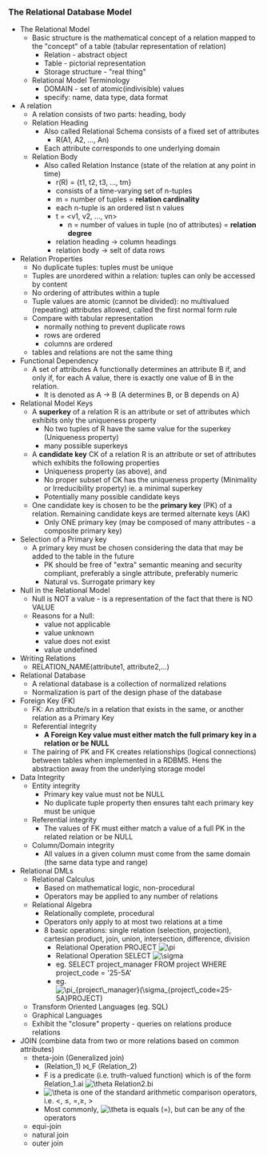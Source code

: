 ### The Relational Database Model
- The Relational Model
  - Basic structure is the mathematical concept of a relation mapped to the "concept" of a table (tabular representation of relation)
    - Relation - abstract object
    - Table - pictorial representation
    - Storage structure - "real thing"
  - Relational Model Terminology
    - DOMAIN - set of atomic(indivisible) values
    - specify: name, data type, data format
- A relation
  - A relation consists of two parts: heading, body
  - Relation Heading
    - Also called Relational Schema consists of a fixed set of attributes
      - R(A1, A2, ..., An)
    - Each attribute corresponds to one underlying domain
  - Relation Body
    - Also called Relation Instance (state of the relation at any point in time)
      - r(R) = {t1, t2, t3, ..., tm}
      - consists of a time-varying set of n-tuples
      - m = number of tuples = **relation cardinality**
      - each n-tuple is an ordered list n values
      - t = <v1, v2, ..., vn>
        - n = number of values in tuple (no of attributes) = **relation degree**
      - relation heading -> column headings
      - relation body -> selt of data rows
- Relation Properties
  - No duplicate tuples: tuples must be unique
  - Tuples are unordered within a relation: tuples can only be accessed by content
  - No ordering of attributes within a tuple
  - Tuple values are atomic (cannot be divided): no multivalued (repeating) attributes allowed, called the first normal form rule
  - Compare with tabular representation
    - normally nothing to prevent duplicate rows
    - rows are ordered
    - columns are ordered
  - tables and relations are not the same thing
- Functional Dependency
  - A set of attributes A functionally determines an attribute B if, and only if, for each A value, there is exactly one value of B in the relation. 
    - It is denoted as A -> B (A determines B, or B depends on A)
- Relational Model Keys
  - A **superkey** of a relation R is an attribute or set of attributes which exhibits only the uniqueness property
    - No two tuples of R have the same value for the superkey (Uniqueness property)
    - many possible superkeys
  - A **candidate key** CK of a relation R is an attribute or set of attributes which exhibits the following properties
    - Uniqueness property (as above), and
    - No proper subset of CK has the uniqueness property (Minimality or Irreducibility property) ie. a minimal superkey
    - Potentially many possible candidate keys
  - One candidate key is chosen to be the **primary key** (PK) of a relation. Remaining candidate keys are termed alternate keys (AK)
    - Only ONE primary key (may be composed of many attributes - a composite primary key)
- Selection of a Primary key
  - A primary key must be chosen considering the data that may be added to the table in the future
    - PK should be free of "extra" semantic meaning and security compliant, preferably a single attribute, preferably numeric
    - Natural vs. Surrogate primary key
- Null in the Relational Model
  - Null is NOT a value - is a representation of the fact that there is NO VALUE
  - Reasons for a Null:
    - value not applicable
    - value unknown
    - value does not exist
    - value undefined
- Writing Relations
  - RELATION_NAME(attribute1, attribute2,...)
- Relational Database
  - A relational database is a collection of normalized relations
  - Normalization is part of the design phase of the database
- Foreign Key (FK)
  - FK: An attribute/s in a relation that exists in the same, or another relation as a Primary Key
  - Referential integrity
    - **A Foreign Key value must either match the full primary key in a relation or be NULL**
  - The pairing of PK and FK creates relationships (logical connections) between tables when implemented in a RDBMS. Hens the abstraction away from the underlying storage model
- Data Integrity
  - Entity integrity
    - Primary key value must not be NULL
    - No duplicate tuple property then ensures taht each primary key must be unique
  - Referential integrity
    - The values of FK must either match a value of a full PK in the related relation or be NULL
  - Column/Domain integrity
    - All values in a given column must come from the same domain (the same data type and range)
- Relational DMLs
  - Relational Calculus
    - Based on mathematical logic, non-procedural
    - Operators may be applied to any number of relations
  - Relational Algebra
    - Relationally complete, procedural
    - Operators only apply to at most two relations at a time
    - 8 basic operations: single relation (selection, projection), cartesian product, join, union, intersection, difference, division
      - Relational Operation PROJECT <img src="https://latex.codecogs.com/svg.image?\pi&space;" title="\pi " />
      - Relational Operation SELECT <img src="https://latex.codecogs.com/svg.image?\sigma" title="\sigma" />
      - eg. SELECT project_manager FROM project WHERE project_code = '25-5A'
      - eg. <img src="https://latex.codecogs.com/svg.image?\pi_{project\_manager}(\sigma_{project\_code=25-5A}PROJECT)" title="\pi_{project\_manager}(\sigma_{project\_code=25-5A}PROJECT)" />
  - Transform Oriented Languages (eg. SQL)
  - Graphical Languages
  - Exhibit the "closure" property - queries on relations produce relations
- JOIN (combine data from two or more relations based on common attributes)
  - theta-join (Generalized join)
    - (Relation_1) ⨝_F (Relation_2)
    - F is a predicate (i.e. truth-valued function) which is of the form Relation_1.ai <img src="https://latex.codecogs.com/svg.image?\theta" title="\theta" /> Relation2.bi
    - <img src="https://latex.codecogs.com/svg.image?\theta" title="\theta" /> is one of the standard arithmetic comparison operators, i.e. <, ≤, =,≥, >
    - Most commonly, <img src="https://latex.codecogs.com/svg.image?\theta" title="\theta" /> is equals (=), but can be any of the operators
  - equi-join
  - natural join
  - outer join
